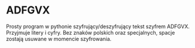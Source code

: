 # ADFGVX

Prosty program w pythonie szyfrujący/deszyfrujący tekst szyfrem ADFGVX. <br/>
Przyjmuje litery i cyfry. Bez znaków polskich oraz specjalnych, spacje zostają usuwane w momencie szyfrowania.
